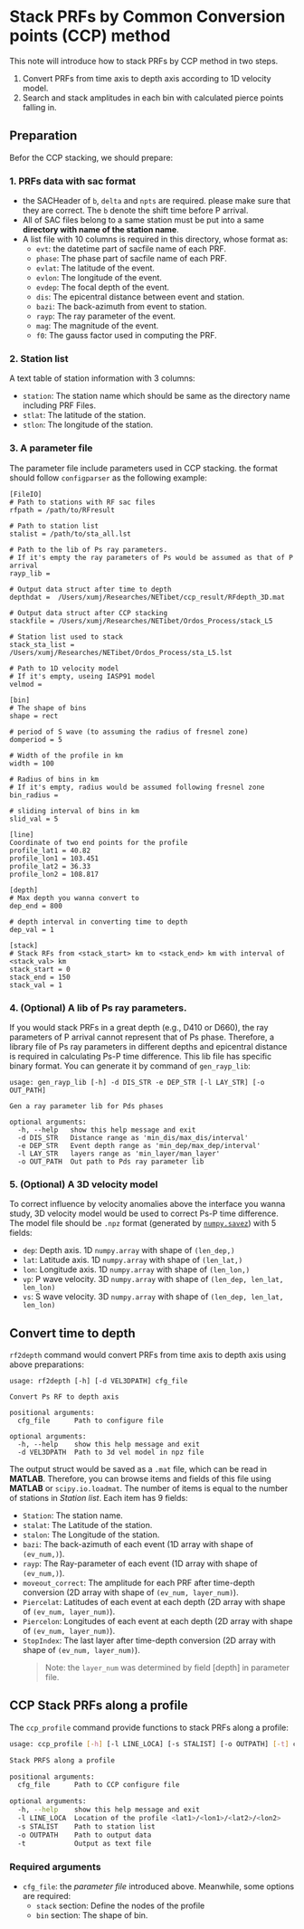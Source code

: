 # Stack PRFs by Common Conversion points (CCP) method

This note will introduce how to stack PRFs by CCP method in two steps.
1. Convert PRFs from time axis to depth axis according to 1D velocity model.
2. Search and stack amplitudes in each bin with calculated pierce points falling in.

## Preparation
Befor the CCP stacking, we should prepare:
### 1. PRFs data with sac format

- the SACHeader of `b`, `delta` and `npts` are required. please make sure that they are correct. The `b` denote the shift time before P arrival.
- All of SAC files belong to a same station must be put into a same **directory with name of the station name**.
- A list file with 10 columns is required in this directory, whose format as:
    - `evt`: the datetime part of sacfile name of each PRF. 
    - `phase`: The phase part of sacfile name of each PRF.
    - `evlat`: The latitude of the event.
    - `evlon`: The longitude of the event.
    - `evdep`: The focal depth of the event.
    - `dis`: The epicentral distance between event and station.
    - `bazi`: The back-azimuth from event to station.
    - `rayp`: The ray parameter of the event.
    - `mag`: The magnitude of the event.
    - `f0`: The gauss factor used in computing the PRF.

### 2. Station list
A text table of station information with 3 columns:
- `station`: The station name which should be same as the directory name including PRF Files.
- `stlat`: The latitude of the station.
- `stlon`: The longitude of the station.

### 3. A parameter file
The parameter file include parameters used in CCP stacking. the format should follow `configparser` as the following example:
```
[FileIO]
# Path to stations with RF sac files
rfpath = /path/to/RFresult

# Path to station list
stalist = /path/to/sta_all.lst

# Path to the lib of Ps ray parameters. 
# If it's empty the ray parameters of Ps would be assumed as that of P arrival
rayp_lib =

# Output data struct after time to depth
depthdat =  /Users/xumj/Researches/NETibet/ccp_result/RFdepth_3D.mat

# Output data struct after CCP stacking
stackfile = /Users/xumj/Researches/NETibet/Ordos_Process/stack_L5

# Station list used to stack
stack_sta_list = /Users/xumj/Researches/NETibet/Ordos_Process/sta_L5.lst

# Path to 1D velocity model
# If it's empty, useing IASP91 model
velmod =

[bin]
# The shape of bins
shape = rect

# period of S wave (to assuming the radius of fresnel zone)
domperiod = 5

# Width of the profile in km
width = 100

# Radius of bins in km
# If it's empty, radius would be assumed following fresnel zone
bin_radius =

# sliding interval of bins in km 
slid_val = 5

[line]
Coordinate of two end points for the profile
profile_lat1 = 40.82
profile_lon1 = 103.451
profile_lat2 = 36.33
profile_lon2 = 108.817

[depth]
# Max depth you wanna convert to
dep_end = 800

# depth interval in converting time to depth
dep_val = 1

[stack]
# Stack RFs from <stack_start> km to <stack_end> km with interval of <stack_val> km
stack_start = 0
stack_end = 150
stack_val = 1
```

### 4. (Optional) A lib of Ps ray parameters.
If you would stack PRFs in a great depth (e.g., D410 or D660), the ray parameters of P arrival cannot represent that of Ps phase. Therefore, 
a library file of Ps ray parameters in different depths and epicentral distance is required in calculating Ps-P time difference.
This lib file has specific binary format. You can generate it by command of `gen_rayp_lib`:
```
usage: gen_rayp_lib [-h] -d DIS_STR -e DEP_STR [-l LAY_STR] [-o OUT_PATH]

Gen a ray parameter lib for Pds phases

optional arguments:
  -h, --help   show this help message and exit
  -d DIS_STR   Distance range as 'min_dis/max_dis/interval'
  -e DEP_STR   Event depth range as 'min_dep/max_dep/interval'
  -l LAY_STR   layers range as 'min_layer/man_layer'
  -o OUT_PATH  Out path to Pds ray parameter lib
```

### 5. (Optional) A 3D velocity model
To correct influence by velocity anomalies above the interface you wanna study, 3D velocity model would be used to correct Ps-P time difference.
The model file should be `.npz` format (generated by [`numpy.savez`](https://docs.scipy.org/doc/numpy/reference/generated/numpy.savez.html?highlight=savez)) with 5 fields:
- `dep`: Depth axis. 1D `numpy.array` with shape of `(len_dep,)`
- `lat`: Latitude axis. 1D `numpy.array` with shape of `(len_lat,)`
- `lon`: Longitude axis. 1D `numpy.array` with shape of `(len_lon,)`
- `vp`: P wave velocity. 3D `numpy.array` with shape of `(len_dep, len_lat, len_lon)`
- `vs`: S wave velocity. 3D `numpy.array` with shape of `(len_dep, len_lat, len_lon)`

## Convert time to depth
`rf2depth` command would convert PRFs from time axis to depth axis using above preparations:
```
usage: rf2depth [-h] [-d VEL3DPATH] cfg_file

Convert Ps RF to depth axis

positional arguments:
  cfg_file      Path to configure file

optional arguments:
  -h, --help    show this help message and exit
  -d VEL3DPATH  Path to 3d vel model in npz file
```

The output struct would be saved as a `.mat` file, which can be read in **MATLAB**. Therefore, you can browse items and fields of this file using
**MATLAB** or `scipy.io.loadmat`. The number of items is equal to the number of stations in *Station list*. Each item has 9 fields:
- `Station`: The station name.
- `stalat`: The Latitude of the station.
- `stalon`: The Longitude of the station.
- `bazi`: The back-azimuth of each event (1D array with shape of `(ev_num,)`).
- `rayp`: The Ray-parameter of each event (1D array with shape of `(ev_num,)`).
- `moveout_correct`: The amplitude for each PRF after time-depth conversion (2D array with shape of `(ev_num, layer_num)`).
- `Piercelat`: Latitudes of each event at each depth (2D array with shape of `(ev_num, layer_num)`).
- `Piercelon`: Longitudes of each event at each depth (2D array with shape of `(ev_num, layer_num)`).
- `StopIndex`: The last layer after time-depth conversion (2D array with shape of `(ev_num, layer_num)`).
    >Note: the `layer_num` was determined by field [depth] in parameter file.

## CCP Stack PRFs along a profile
The `ccp_profile` command provide functions to stack PRFs along a profile:
```bash
usage: ccp_profile [-h] [-l LINE_LOCA] [-s STALIST] [-o OUTPATH] [-t] cfg_file

Stack PRFS along a profile

positional arguments:
  cfg_file      Path to CCP configure file

optional arguments:
  -h, --help    show this help message and exit
  -l LINE_LOCA  Location of the profile <lat1>/<lon1>/<lat2>/<lon2>
  -s STALIST    Path to station list
  -o OUTPATH    Path to output data
  -t            Output as text file
```

### Required arguments

- `cfg_file`: the *parameter file* introduced above. Meanwhile, some options are required:
    - `stack` section: Define the nodes of the profile
    - `bin` section: The shape of bin.
